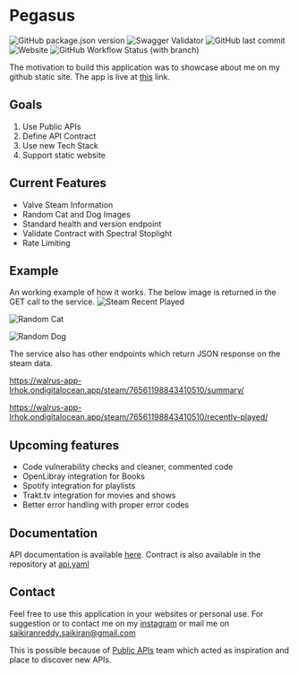 # Pegasus

 ![GitHub package.json version](https://img.shields.io/github/package-json/v/KiranReddy0808/Pegasus) ![Swagger Validator](https://img.shields.io/swagger/valid/3.0?specUrl=https%3A%2F%2Fraw.githubusercontent.com%2FKiranReddy0808%2FPegasus%2Fmain%2Fsource%2Fapi%2Fapi.yaml) ![GitHub last commit](https://img.shields.io/github/last-commit/KiranReddy0808/Pegasus) ![Website](https://img.shields.io/website?down_color=red&down_message=offline&up_color=blue&up_message=online&url=https%3A%2F%2Fwalrus-app-lrhok.ondigitalocean.app%2Fapi-docs%2F)
 ![GitHub Workflow Status (with branch)](https://img.shields.io/github/actions/workflow/status/KiranReddy0808/Pegasus/main.yml?branch=main&label=API%20Spec)

The motivation to build this application was to showcase about me on my github static site. The app is live at [this](https://walrus-app-lrhok.ondigitalocean.app/) link.

## Goals

1. Use Public APIs
2. Define API Contract
3. Use new Tech Stack
4. Support static website

## Current Features

* Valve Steam Information
* Random Cat and Dog Images
* Standard health and version endpoint
* Validate Contract with Spectral Stoplight
* Rate Limiting

## Example

An working example of how it works. The below image is returned in the GET call to the service.
![Steam Recent Played](https://walrus-app-lrhok.ondigitalocean.app/steam/76561198843410510/summary/svg?color=coral)


![Random Cat](https://walrus-app-lrhok.ondigitalocean.app/catto)


![Random Dog](https://walrus-app-lrhok.ondigitalocean.app/doggo)

The service also has other endpoints which return JSON response on the steam data.

https://walrus-app-lrhok.ondigitalocean.app/steam/76561198843410510/summary/

https://walrus-app-lrhok.ondigitalocean.app/steam/76561198843410510/recently-played/


## Upcoming features


* Code vulnerability checks and cleaner, commented code
* OpenLibray integration for Books
* Spotify integration for playlists
* Trakt.tv integration for movies and shows
* Better error handling with proper error codes

## Documentation

API documentation is available [here](https://walrus-app-lrhok.ondigitalocean.app/api-docs). Contract is also available in the repository at [api.yaml](source/api/api.yaml)

## Contact

Feel free to use this application in your websites or personal use. For suggestion or to contact me on my [instagram](https://www.instagram.com/pskiranreddy/)
or mail me on [saikiranreddy.saikiran@gmail.com](mailto:saikiranreddy.saikiran@gmail.com)

This is possible because of [Public APIs](https://github.com/public-apis/public-apis) team which acted as inspiration and place to discover new APIs.
